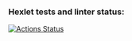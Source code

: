 ### Hexlet tests and linter status:
[![Actions Status](https://github.com/emp7yhead/algorithms-project-69/workflows/hexlet-check/badge.svg)](https://github.com/emp7yhead/algorithms-project-69/actions)